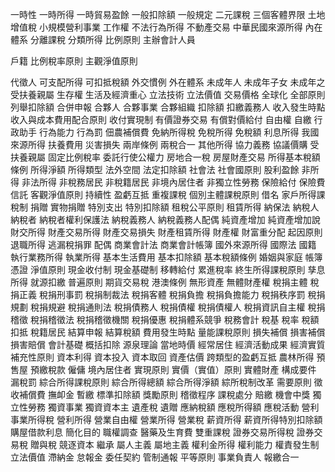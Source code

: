 一時性
一時所得
一時貿易盈餘
一般扣除額
一般規定
二元課稅
三個客體界限
土地增值稅
小規模營利事業
工作權
不法行為所得
不動產交易
中華民國來源所得
內在體系
分離課稅
分類所得
比例原則
主辦會計人員

戶籍
比例稅率原則
主觀淨值原則

代徵人
可支配所得
可扣抵稅額
外交慣例
外在體系
未成年人
未成年子女
未成年之受扶養親屬
生存權
生活及經濟重心
立法技術
立法價值
交易價格
全球化
全部原則
列舉扣除額
合併申報
合夥人
合夥事業
合夥組織
扣除額
扣繳義務人
收入發生時點
收入與成本費用配合原則
收付實現制
有價證券交易
有償對價給付
自由權
自繳
行政助手
行為能力
行為罰
佃農補償費
免納所得稅
免稅所得
免稅額
利息所得
我國來源所得
扶養費用
災害損失
兩岸條例
兩稅合一
其他所得
協力義務
協議價購
受扶養親屬
固定比例稅率
委託行使公權力
房地合一稅
房屋財產交易
所得基本稅額條例
所得淨額
所得類型
法外空間
法定扣除額
社會法
社會國原則
股利盈餘
非所得
非法所得
非稅務居民
非稅籍居民
非境內居住者
非獨立性勞務
保險給付
保險費
信託
客觀淨值原則
持續性
盈虧互抵
重複課稅
個別主體課稅原則
借名
家戶所得課稅制
捐贈
實物捐贈
特別支出
特別扣除額
租稅公平原則
租賃所得
納保法
納稅人
納稅者
納稅者權利保護法
納稅義務人
納稅義務人配偶
純資產增加
純資產增加說
財交所得
財產交易所得
財產交易損失
財產租賃所得
財產權
財富重分配
起因原則
退職所得
逃漏稅捐罪
配偶
商業會計法
商業會計帳簿
國外來源所得
國際法
國籍
執行業務所得
執業所得
基本生活費用
基本扣除額
基本稅額條例
婚姻與家庭
帳簿憑證
淨值原則
現金收付制
現金基礎制
移轉給付
累進稅率
終生所得課稅原則
孳息所得
就源扣繳
普遍原則
期貨交易稅
港澳條例
無形資產
無體財產權
稅捐主體
稅捐正義
稅捐刑事罰
稅捐制裁法
稅捐客體
稅捐負擔
稅捐負擔能力
稅捐秩序罰
稅捐規劃
稅捐規避
稅捐通則法
稅捐債務人
稅捐債權
稅捐債權人
稅捐資訊自主權
稅捐稽徵
稅捐稽徵法
稅捐稽徵機關
稅捐優惠
稅捐體系競爭
稅務會計
稅基
稅率
稅額扣抵
稅籍居民
結算申報
結算稅額
費用發生時點
量能課稅原則
損失補償
損害補償
損害賠償
會計基礎
概括扣除
源泉理論
當地時價
經常居住
經濟活動成果
經濟實質
補充性原則
資本利得
資本投入
資本取回
資產估價
跨類型的盈虧互抵
農林所得
預售屋
預繳稅款
僱傭
境內居住者
實現原則
實價（實值）原則
實體財產
構成要件
漏稅罰
綜合所得課稅原則
綜合所得總額
綜合所得淨額
綜所稅制改革
需要原則
徵收補償費
撫卹金
暫繳
標準扣除額
獎勵原則
稽徵程序
課稅處分
賠繳
機會中獎
獨立性勞務
獨資事業
獨資資本主
遺產稅
遺贈
應納稅額
應稅所得額
應稅活動
營利事業所得稅
營利所得
營業自由權
營業所得
營業稅
薪資所得
薪資所得特別扣除額
購屋借款利息
簡化目的
職權調查
醫藥及生育費
雙重課稅
證券交易所得稅
證券交易稅
贈與稅
競逐資本
繼承
屬人主義
屬地主義
權利金所得
權利能力
權責發生制
立法價值
滯納金
怠報金
委任契約
管制通報
平等原則
事業負責人
報繳合一